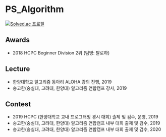 # PS_Algorithm
[![Solved.ac 프로필](http://mazassumnida.wtf/api/generate_badge?boj=pch6828)](https://solved.ac/pch6828)

## Awards
- 2018 HCPC Beginner Division 2위 (팀명: 탈로하)

## Lecture
- 한양대학교 알고리즘 동아리 ALOHA 강의 진행, 2019
- 숭고한(숭실대, 고려대, 한양대) 알고리즘 연합캠프 강사, 2019

## Contest
- 2019 HCPC (한양대학교 교내 프로그래밍 경시 대회) 출제 및 검수, 운영, 2019
- 숭고한(숭실대, 고려대, 한양대) 알고리즘 연합캠프 내부 대회 출제 및 검수, 2019
- 숭고한(숭실대, 고려대, 한양대) 알고리즘 연합캠프 내부 대회 출제 및 검수, 2020
